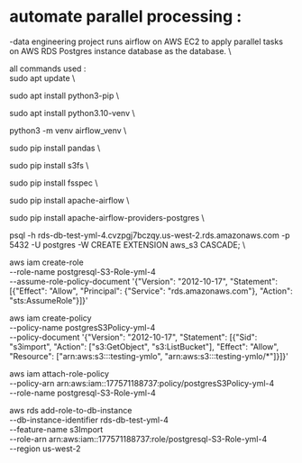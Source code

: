 # automate parallel processing :
-data engineering project runs airflow on AWS EC2 to apply parallel tasks on AWS RDS Postgres instance database as the database. \

all commands used : \
sudo apt update \

sudo apt install python3-pip \

sudo apt install python3.10-venv \

python3 -m venv airflow_venv \

sudo pip install pandas \

sudo pip install s3fs \

sudo pip install fsspec \

sudo pip install apache-airflow \

sudo pip install apache-airflow-providers-postgres \

psql -h rds-db-test-yml-4.cvzpgj7bczqy.us-west-2.rds.amazonaws.com -p 5432 -U postgres -W
CREATE EXTENSION aws_s3 CASCADE; \

aws iam create-role \
    --role-name postgresql-S3-Role-yml-4 \
    --assume-role-policy-document '{"Version": "2012-10-17", "Statement": [{"Effect": "Allow", "Principal": {"Service": "rds.amazonaws.com"}, "Action": "sts:AssumeRole"}]}'

aws iam create-policy \
    --policy-name postgresS3Policy-yml-4 \
    --policy-document '{"Version": "2012-10-17", "Statement": [{"Sid": "s3import", "Action": ["s3:GetObject", "s3:ListBucket"], "Effect": "Allow", "Resource": ["arn:aws:s3:::testing-ymlo", "arn:aws:s3:::testing-ymlo/*"]}]}'

aws iam attach-role-policy \
    --policy-arn arn:aws:iam::177571188737:policy/postgresS3Policy-yml-4 \
    --role-name postgresql-S3-Role-yml-4

aws rds add-role-to-db-instance \
   --db-instance-identifier rds-db-test-yml-4 \
   --feature-name s3Import \
   --role-arn arn:aws:iam::177571188737:role/postgresql-S3-Role-yml-4   \
   --region us-west-2

